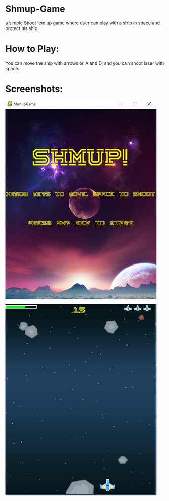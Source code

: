# Shmup-Game
a simple Shoot 'em up game where user can play with a ship in space and protect his ship.

# How to Play:
You can move the ship with arrows or A and D, and you can shoot laser with space.

# Screenshots:
![alt text](https://github.com/MohamedAdel769/Shmup-Game/blob/master/ScreenShots/start.PNG)


![alt text](https://github.com/MohamedAdel769/Shmup-Game/blob/master/ScreenShots/Gameplay.PNG)

